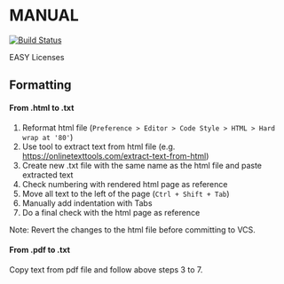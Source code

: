 MANUAL
======
[![Build Status](https://travis-ci.org/DANS-KNAW/easy-licenses.png?branch=master)](https://travis-ci.org/DANS-KNAW/easy-licenses)

EASY Licenses  

Formatting
-----------

#### From .html to .txt

1. Reformat html file (`Preference > Editor > Code Style > HTML > Hard wrap at '80'`)
2. Use tool to extract text from html file (e.g. https://onlinetexttools.com/extract-text-from-html)
3. Create new .txt file with the same name as the html file and paste extracted text
4. Check numbering with rendered html page as reference
5. Move all text to the left of the page (`Ctrl + Shift + Tab`)
6. Manually add indentation with Tabs
7. Do a final check with the html page as reference

Note: Revert the changes to the html file before committing to VCS.

#### From .pdf to .txt

Copy text from pdf file and follow above steps 3 to 7.


